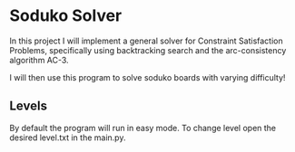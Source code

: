 # Soduko Solver
In this project I will implement a general solver for Constraint Satisfaction Problems, specifically using backtracking search and the arc-consistency algorithm AC-3.

I will then use this program to solve soduko boards with varying difficulty!

## Levels
By default the program will run in easy mode. To change level open the desired level.txt in the main.py.
